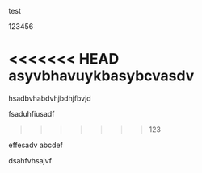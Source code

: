 test

123456

<<<<<<< HEAD
asyvbhavuykbasybcvasdv
=======
hsadbvhabdvhjbdhjfbvjd

fsaduhfiusadf
>>>>>>> 123

effesadv
abcdef

dsahfvhsajvf